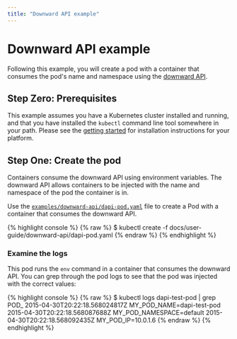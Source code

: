 ```yaml
---
title: "Downward API example"
---
```



# Downward API example

Following this example, you will create a pod with a container that consumes the pod's name and
namespace using the [downward API](../downward-api.html).

## Step Zero: Prerequisites

This example assumes you have a Kubernetes cluster installed and running, and that you have
installed the `kubectl` command line tool somewhere in your path. Please see the [getting
started](../../../docs/getting-started-guides/) for installation instructions for your platform.

## Step One: Create the pod

Containers consume the downward API using environment variables.  The downward API allows
containers to be injected with the name and namespace of the pod the container is in.

Use the [`examples/downward-api/dapi-pod.yaml`](dapi-pod.yaml) file to create a Pod with a container that consumes the
downward API.

{% highlight console %}
{% raw %}
$ kubectl create -f docs/user-guide/downward-api/dapi-pod.yaml
{% endraw %}
{% endhighlight %}

### Examine the logs

This pod runs the `env` command in a container that consumes the downward API.  You can grep
through the pod logs to see that the pod was injected with the correct values:

{% highlight console %}
{% raw %}
$ kubectl logs dapi-test-pod | grep POD_
2015-04-30T20:22:18.568024817Z MY_POD_NAME=dapi-test-pod
2015-04-30T20:22:18.568087688Z MY_POD_NAMESPACE=default
2015-04-30T20:22:18.568092435Z MY_POD_IP=10.0.1.6
{% endraw %}
{% endhighlight %}



